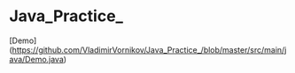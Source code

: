 # Java_Practice_
[Demo] (https://github.com/VladimirVornikov/Java_Practice_/blob/master/src/main/java/Demo.java)

